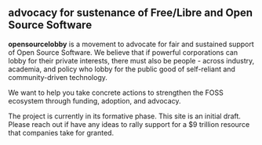 
## **advocacy** for sustenance of Free/Libre and Open Source Software

**opensourcelobby** is a movement to advocate for fair and sustained support of Open Source Software. We believe that if powerful corporations can lobby for their private interests, there must also be people - across industry, academia, and policy who lobby for the public good of self-reliant and community-driven technology.

We want to help you take concrete actions to strengthen the FOSS ecosystem through funding, adoption, and advocacy.

The project is currently in its formative phase. This site is an initial draft. Please reach out if have any ideas to rally support for a $9 trillion resource that companies take for granted.
